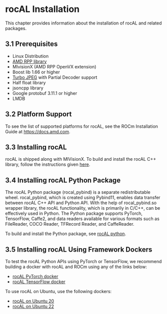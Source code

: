 # rocAL Installation

This chapter provides information about the installation of rocAL and related packages.  

## 3.1 Prerequisites 

- Linux Distribution
- [AMD RPP library](https://github.com/GPUOpen-ProfessionalCompute-Libraries/rpp)
- MIvisionX (AMD RPP OpenVX extension) 
- Boost lib 1.66 or higher
- [Turbo JPEG](https://github.com/rrawther/libjpeg-turbo) with Partial Decoder support
- Half float library
- jsoncpp library
- Google protobuf 3.11.1 or higher
- LMDB

## 3.2 Platform Support

To see the list of supported platforms for rocAL, see the ROCm Installation Guide at https://docs.amd.com. 

## 3.3 Installing rocAL 

rocAL is shipped along with MIVisionX. To build and install the rocAL C++ library, follow the instructions given [here](https://github.com/GPUOpen-ProfessionalCompute-Libraries/MIVisionX#build--install-mivisionx).

## 3.4 Installing rocAL Python Package 

The rocAL Python package (rocal_pybind) is a separate redistributable wheel. rocal_pybind, which is created using Pybind11, enables data transfer between rocAL C++ API and Python API. With the help of rocal_pybind.so wrapper library, the rocAL functionality, which is primarily in C/C++, can be effectively used in Python. 
The Python package supports PyTorch, TensorFlow, Caffe2, and data readers available for various formats such as FileReader, COCO Reader, TFRecord Reader, and CaffeReader.

To build and install the Python package, see [rocAL python](https://github.com/GPUOpen-ProfessionalCompute-Libraries/MIVisionX/tree/master/rocAL/rocAL_pybind).

## 3.5 Installing rocAL Using Framework Dockers

To test the rocAL Python APIs using PyTorch or TensorFlow, we recommend building a docker with rocAL and ROCm using any of the links below:

- [rocAL PyTorch docker](https://github.com/GPUOpen-ProfessionalCompute-Libraries/MIVisionX/tree/master/docker/pytorch)
- [rocAL TensorFlow docker](https://github.com/GPUOpen-ProfessionalCompute-Libraries/MIVisionX/tree/master/docker/tensorflow)

To use rocAL on Ubuntu, use the following dockers:

- [rocAL on Ubuntu 20](https://github.com/GPUOpen-ProfessionalCompute-Libraries/MIVisionX/blob/master/docker/mivisionx-on-ubuntu20.dockerfile)
- [rocAL on Ubuntu 22](https://github.com/GPUOpen-ProfessionalCompute-Libraries/MIVisionX/blob/master/docker/mivisionx-on-ubuntu22.dockerfile)
